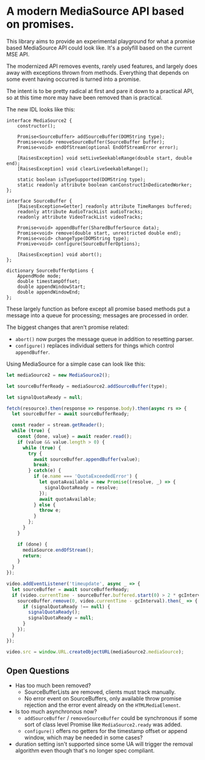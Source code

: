 # A modern MediaSource API based on promises.

This library aims to provide an experimental playground for what a promise based
MediaSource API could look like. It's a polyfill based on the current MSE API.

The modernized API removes events, rarely used features, and largely does away
with exceptions thrown from methods. Everything that depends on some event
having occurred is turned into a promise.

The intent is to be pretty radical at first and pare it down to a practical API,
so at this time more may have been removed than is practical.

The new IDL looks like this:

```WebIDL
interface MediaSource2 {
    constructor();

    Promise<SourceBuffer> addSourceBuffer(DOMString type);
    Promise<void> removeSourceBuffer(SourceBuffer buffer);
    Promise<void> endOfStream(optional EndOfStreamError error);

    [RaisesException] void setLiveSeekableRange(double start, double end);
    [RaisesException] void clearLiveSeekableRange();

    static boolean isTypeSupported(DOMString type);
    static readonly attribute boolean canConstructInDedicatedWorker;
};

interface SourceBuffer {
    [RaisesException=Getter] readonly attribute TimeRanges buffered;
    readonly attribute AudioTrackList audioTracks;
    readonly attribute VideoTrackList videoTracks;

    Promise<void> appendBuffer(SharedBufferSource data);
    Promise<void> remove(double start, unrestricted double end);
    Promise<void> changeType(DOMString type);
    Promive<void> configure(SourceBufferOptions);

    [RaisesException] void abort();
};

dictionary SourceBufferOptions {
    AppendMode mode;
    double timestampOffset;
    double appendWindowStart;
    double appendWindowEnd;
};

```

These largely function as before except all promise based methods put a message
into a queue for processing; messages are processed in order.

The biggest changes that aren't promise related:
* `abort()` now purges the message queue in addition to resetting parser.
* `configure()` replaces individual setters for things which control `appendBuffer`.

Using MediaSource for a simple case can look like this:
```JavaScript
let mediaSource2 = new MediaSource2();

let sourceBufferReady = mediaSource2.addSourceBuffer(type);

let signalQuotaReady = null;

fetch(resource).then(response => response.body).then(async rs => {
  let sourceBuffer = await sourceBufferReady;

  const reader = stream.getReader();
  while (true) {
    const {done, value} = await reader.read();
    if (value && value.length > 0) {
      while (true) {
        try {
          await sourceBuffer.appendBuffer(value);
          break;
        } catch(e) {
          if (e.name === 'QuotaExceededError') {
            let quotaAvailable = new Promise((resolve, _) => {
              signalQuotaReady = resolve;
            });
            await quotaAvailable;
          } else {
            throw e;
          }
        };
      }
    }

    if (done) {
      mediaSource.endOfStream();
      return;
    }
  }
});

video.addEventListener('timeupdate', async _ => {
  let sourceBuffer = await sourceBufferReady;
  if (video.currentTime - sourceBuffer.buffered.start(0) > 2 * gcInterval) {
    sourceBuffer.remove(0, video.currentTime - gcInterval).then(_ => {
      if (signalQuotaReady !== null) {
        signalQuotaReady();
        signalQuotaReady = null;
      }
    });
  }
});

video.src = window.URL.createObjectURL(mediaSource2.mediaSource);

```

## Open Questions
* Has too much been removed?
  * SourceBufferLists are removed, clients must track manually.
  * No error event on SourceBuffers, only available throw promise rejection and
  the error event already on the `HTMLMediaElement`.
* Is too much asynchronous now?
  * `addSourceBuffer` / `removeSourceBuffer` could be synchronous if some sort
  of class level Promise like `MediaSource2.ready` was added.
  * `configure()` offers no getters for the timestamp offset or append window,
  which may be needed in some cases?
* duration setting isn't supported since some UA will trigger the removal
  algorithm even though that's no longer spec compliant.
